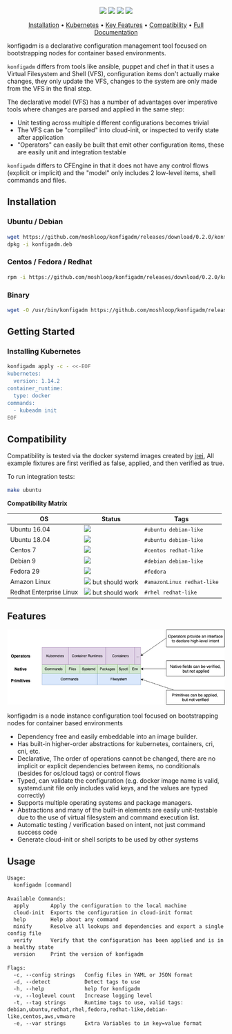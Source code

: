 <p align="center">
<a href="https://circleci.com/gh/moshloop/konfigadm"><img src="https://circleci.com/gh/moshloop/konfigadm.svg?style=svg"></a>
<a href="https://codecov.io/gh/moshloop/konfigadm"><img src="https://codecov.io/gh/moshloop/konfigadm/branch/master/graph/badge.svg"></a>
<a href="https://goreportcard.com/report/github.com/moshloop/konfigadm"><img src="https://goreportcard.com/badge/github.com/moshloop/konfigadm"></a>
<img src="https://img.shields.io/badge/OS-ubuntu%20%7C%20debian%20%7C%20centos%20%7C%20redhat%20%7C%20fedora-lightgrey.svg"/></a>
</p>

<p align="center">
  <a href="#installation">Installation</a> •
  <a href="#installing-kubernetes">Kubernetes</a> •
  <a href="#features">Key Features</a> •
  <a href="#compatibility">Compatibility</a> •
  <a href="https://www.moshloop.com/konfigadm"> Full Documentation </a>
</p>



konfigadm is a declarative configuration management tool focused on bootstrapping nodes for container based environments.

`konfigadm` differs from tools like ansible, puppet and chef in that it uses a Virtual Filesystem and Shell (VFS), configuration items don't actually make changes, they only update the VFS, changes to the system are only made from the VFS in the final step.

The declarative model (VFS) has a number of advantages over imperative tools where changes are parsed and applied in the same step:

* Unit testing across multiple different configurations becomes trivial
* The VFS can be "compliled" into cloud-init, or inspected to verify state after application
* "Operators" can easily be built that emit other configuration items, these are easily unit and integration testable

`konfigadm` differs to CFEngine in that it does not have any control flows (explicit or implicit) and the "model" only includes 2 low-level items, shell commands and files.

## Installation

### Ubuntu / Debian

```bash
wget https://github.com/moshloop/konfigadm/releases/download/0.2.0/konfigadm.deb
dpkg -i konfigadm.deb
```

### Centos / Fedora / Redhat

```bash
rpm -i https://github.com/moshloop/konfigadm/releases/download/0.2.0/konfigadm.rpm
```

### Binary

```bash
wget -O /usr/bin/konfigadm https://github.com/moshloop/konfigadm/releases/download/0.2.0/konfigadm && chmod +x /usr/bin/konfigadm
```

## Getting Started

### Installing Kubernetes

```bash
konfigadm apply -c - <<-EOF
kubernetes:
  version: 1.14.2
container_runtime:
  type: docker
commands:
  - kubeadm init
EOF
```

## Compatibility

Compatibility is tested via the docker systemd images created by [jrei](github.com/jrei), All example fixtures are first verified as false, applied, and then verified as true.

To run integration tests:

```bash
make ubuntu
```

**Compatibility Matrix**

| OS                      | Status                                                       | Tags                       |
| ----------------------- | ------------------------------------------------------------ | -------------------------- |
| Ubuntu 16.04            | ![](https://img.shields.io/badge/-PASSED-brightgreen.svg?logo=circleci) | `#ubuntu debian-like`      |
| Ubuntu 18.04            | ![](https://img.shields.io/badge/-PASSED-brightgreen.svg?logo=circleci) | `#ubuntu debian-like`      |
| Centos 7                | ![](https://img.shields.io/badge/-PASSED-brightgreen.svg?logo=circleci) | `#centos redhat-like`      |
| Debian 9                | ![](https://img.shields.io/badge/-PASSED-brightgreen.svg?logo=circleci) | `#debian debian-like`      |
| Fedora 29               | ![](https://img.shields.io/badge/-FAILED-red.svg?logo=circleci) | `#fedora `                 |
| Amazon Linux            | ![](https://img.shields.io/badge/-UNTESTED-gray.svg) but should work         | `#amazonLinux redhat-like` |
| Redhat Enterprise Linux | ![](https://img.shields.io/badge/-UNTESTED-gray.svg) but should work             | `#rhel redhat-like`        |


## Features

![](./docs/konfigadm.png)

konfigadm is a node instance configuration tool focused on bootstrapping nodes for container based environments

* Dependency free and easily embeddable into an image builder.
* Has built-in higher-order abstractions for kubernetes, containers, cri, cni, etc.
* Declarative, The order of operations cannot be changed, there are no implicit or explicit dependencies between items, no conditionals (besides for os/cloud tags) or control flows
* Typed, can validate the configuration (e.g. docker image name is valid, systemd.unit file only includes valid keys, and the values are typed correctly)
* Supports multiple operating systems and package managers.
* Abstractions and many of the built-in elements are easily unit-testable due to the use of virtual filesystem and command execution list.
* Automatic testing / verification based on intent, not just command success code
* Generate cloud-init or shell scripts to be used by other systems


## Usage

```
Usage:
  konfigadm [command]

Available Commands:
  apply       Apply the configuration to the local machine
  cloud-init  Exports the configuration in cloud-init format
  help        Help about any command
  minify      Resolve all lookups and dependencies and export a single config file
  verify      Verify that the configuration has been applied and is in a healthy state
  version     Print the version of konfigadm

Flags:
  -c, --config strings   Config files in YAML or JSON format
  -d, --detect           Detect tags to use
  -h, --help             help for konfigadm
  -v, --loglevel count   Increase logging level
  -t, --tag strings      Runtime tags to use, valid tags: debian,ubuntu,redhat,rhel,fedora,redhat-like,debian-like,centos,aws,vmware
  -e, --var strings      Extra Variables to in key=value format
```


